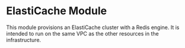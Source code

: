 # ElastiCache Module
This module provisions an ElastiCache cluster with a Redis engine. It is intended to run on the same VPC as the other resources in the infrastructure.